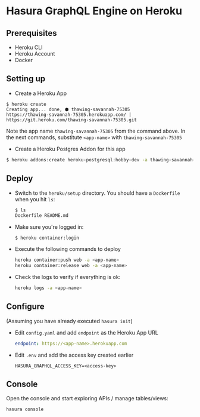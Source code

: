 # Hasura GraphQL Engine on Heroku

## Prerequisites

- Heroku CLI
- Heroku Account
- Docker

## Setting up

- Create a Heroku App
```
$ heroku create
Creating app... done, ⬢ thawing-savannah-75305
https://thawing-savannah-75305.herokuapp.com/ | https://git.heroku.com/thawing-savannah-75305.git
```
Note the app name `thawing-savannah-75305` from the command above. 
In the next commands, substitute `<app-name>` with `thawing-savannah-75305`

- Create a Heroku Postgres Addon for this app
```bash
$ heroku addons:create heroku-postgresql:hobby-dev -a thawing-savannah-75305
```

## Deploy

- Switch to the `heroku/setup` directory. You should have a `Dockerfile` when you hit `ls`:
  ```bash
  $ ls
  Dockerfile README.md
  ```
- Make sure you're logged in:
  ```
  $ heroku container:login
  ```
- Execute the following commands to deploy
  ```bash
  heroku container:push web -a <app-name>
  heroku container:release web -a <app-name>
  ```
- Check the logs to verify if everything is ok:
  ```bash
  heroku logs -a <app-name>
  ```

## Configure

(Assuming you have already executed `hasura init`)

- Edit `config.yaml` and add `endpoint` as the Heroku App URL
  ```yaml
  endpoint: https://<app-name>.herokuapp.com
  ```
- Edit `.env` and add the access key created earlier
  ```env
  HASURA_GRAPHQL_ACCESS_KEY=<access-key>
  ```

## Console

Open the console and start exploring APIs / manage tables/views:
```bash
hasura console
```
